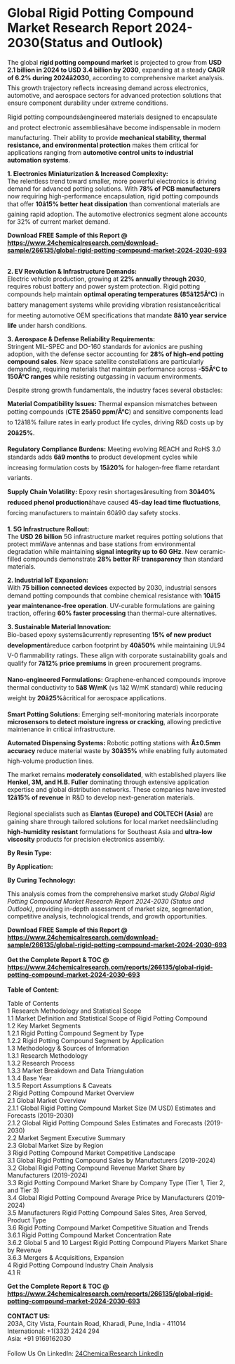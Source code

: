 <h1>Global Rigid Potting Compound Market Research Report 2024-2030(Status and Outlook)</h1><p>The global <strong>rigid potting compound market</strong> is projected to grow from <strong>USD 2.1 billion in 2024 to USD 3.4 billion by 2030</strong>, expanding at a steady <strong>CAGR of 6.2% during 2024â2030</strong>, according to comprehensive market analysis. This growth trajectory reflects increasing demand across electronics, automotive, and aerospace sectors for advanced protection solutions that ensure component durability under extreme conditions.</p><p>Rigid potting compoundsâengineered materials designed to encapsulate and protect electronic assembliesâhave become indispensable in modern manufacturing. Their ability to provide <strong>mechanical stability, thermal resistance, and environmental protection</strong> makes them critical for applications ranging from <strong>automotive control units to industrial automation systems</strong>.</p><p><strong>1. Electronics Miniaturization &amp; Increased Complexity:</strong><br>
The relentless trend toward smaller, more powerful electronics is driving demand for advanced potting solutions. With <strong>78% of PCB manufacturers</strong> now requiring high-performance encapsulation, rigid potting compounds that offer <strong>10â15% better heat dissipation</strong> than conventional materials are gaining rapid adoption. The automotive electronics segment alone accounts for 32% of current market demand.</p><div><b>Download FREE Sample of this Report @ 
            <a href="https://www.24chemicalresearch.com/download-sample/266135/global-rigid-potting-compound-market-2024-2030-693">
            https://www.24chemicalresearch.com/download-sample/266135/global-rigid-potting-compound-market-2024-2030-693</a></b></div><br><p><strong>2. EV Revolution &amp; Infrastructure Demands:</strong><br>
Electric vehicle production, growing at <strong>22% annually through 2030</strong>, requires robust battery and power system protection. Rigid potting compounds help maintain <strong>optimal operating temperatures (85â125Â°C)</strong> in battery management systems while providing vibration resistanceâcritical for meeting automotive OEM specifications that mandate <strong>8â10 year service life</strong> under harsh conditions.</p><p><strong>3. Aerospace &amp; Defense Reliability Requirements:</strong><br>
Stringent MIL-SPEC and DO-160 standards for avionics are pushing adoption, with the defense sector accounting for <strong>28% of high-end potting compound sales</strong>. New space satellite constellations are particularly demanding, requiring materials that maintain performance across <strong>-55Â°C to 150Â°C ranges</strong> while resisting outgassing in vacuum environments.</p><p>Despite strong growth fundamentals, the industry faces several obstacles:</p><p><strong>Material Compatibility Issues:</strong> Thermal expansion mismatches between potting compounds (<strong>CTE 25â50 ppm/Â°C</strong>) and sensitive components lead to 12â18% failure rates in early product life cycles, driving R&amp;D costs up by <strong>20â25%</strong>.</p><p><strong>Regulatory Compliance Burdens:</strong> Meeting evolving REACH and RoHS 3.0 standards adds <strong>6â9 months</strong> to product development cycles while increasing formulation costs by <strong>15â20%</strong> for halogen-free flame retardant variants.</p><p><strong>Supply Chain Volatility:</strong> Epoxy resin shortagesâresulting from <strong>30â40% reduced phenol production</strong>âhave caused <strong>45-day lead time fluctuations</strong>, forcing manufacturers to maintain 60â90 day safety stocks.</p><p><strong>1. 5G Infrastructure Rollout:</strong><br>
The <strong>USD 26 billion</strong> 5G infrastructure market requires potting solutions that protect mmWave antennas and base stations from environmental degradation while maintaining <strong>signal integrity up to 60 GHz</strong>. New ceramic-filled compounds demonstrate <strong>28% better RF transparency</strong> than standard materials.</p><p><strong>2. Industrial IoT Expansion:</strong><br>
With <strong>75 billion connected devices</strong> expected by 2030, industrial sensors demand potting compounds that combine chemical resistance with <strong>10â15 year maintenance-free operation</strong>. UV-curable formulations are gaining traction, offering <strong>60% faster processing</strong> than thermal-cure alternatives.</p><p><strong>3. Sustainable Material Innovation:</strong><br>
Bio-based epoxy systemsâcurrently representing <strong>15% of new product development</strong>âreduce carbon footprint by <strong>40â50%</strong> while maintaining UL94 V-0 flammability ratings. These align with corporate sustainability goals and qualify for <strong>7â12% price premiums</strong> in green procurement programs.</p><p><strong>Nano-engineered Formulations:</strong> Graphene-enhanced compounds improve thermal conductivity to <strong>5â8 W/mK</strong> (vs 1â2 W/mK standard) while reducing weight by <strong>20â25%</strong>âcritical for aerospace applications.</p><p><strong>Smart Potting Solutions:</strong> Emerging self-monitoring materials incorporate <strong>microsensors to detect moisture ingress or cracking</strong>, allowing predictive maintenance in critical infrastructure.</p><p><strong>Automated Dispensing Systems:</strong> Robotic potting stations with <strong>Â±0.5mm accuracy</strong> reduce material waste by <strong>30â35%</strong> while enabling fully automated high-volume production lines.</p><p>The market remains <strong>moderately consolidated</strong>, with established players like <strong>Henkel, 3M, and H.B. Fuller</strong> dominating through extensive application expertise and global distribution networks. These companies have invested <strong>12â15% of revenue</strong> in R&amp;D to develop next-generation materials.</p><p>Regional specialists such as <strong>Elantas (Europe) and COLTECH (Asia)</strong> are gaining share through tailored solutions for local market needsâincluding <strong>high-humidity resistant</strong> formulations for Southeast Asia and <strong>ultra-low viscosity</strong> products for precision electronics assembly.</p><p><strong>By Resin Type:</strong></p><p><strong>By Application:</strong></p><p><strong>By Curing Technology:</strong></p><p>This analysis comes from the comprehensive market study <em>Global Rigid Potting Compound Market Research Report 2024-2030 (Status and Outlook)</em>, providing in-depth assessment of market size, segmentation, competitive analysis, technological trends, and growth opportunities.</p><div><b>Download FREE Sample of this Report @ 
            <a href="https://www.24chemicalresearch.com/download-sample/266135/global-rigid-potting-compound-market-2024-2030-693">
            https://www.24chemicalresearch.com/download-sample/266135/global-rigid-potting-compound-market-2024-2030-693</a></b></div><br><div><b>Get the Complete Report & TOC @ 
            <a href="https://www.24chemicalresearch.com/reports/266135/global-rigid-potting-compound-market-2024-2030-693">
            https://www.24chemicalresearch.com/reports/266135/global-rigid-potting-compound-market-2024-2030-693</a></b></div><br>
            <b>Table of Content:</b><p>Table of Contents<br />
1 Research Methodology and Statistical Scope<br />
1.1 Market Definition and Statistical Scope of Rigid Potting Compound<br />
1.2 Key Market Segments<br />
1.2.1 Rigid Potting Compound Segment by Type<br />
1.2.2 Rigid Potting Compound Segment by Application<br />
1.3 Methodology & Sources of Information<br />
1.3.1 Research Methodology<br />
1.3.2 Research Process<br />
1.3.3 Market Breakdown and Data Triangulation<br />
1.3.4 Base Year<br />
1.3.5 Report Assumptions & Caveats<br />
2 Rigid Potting Compound Market Overview<br />
2.1 Global Market Overview<br />
2.1.1 Global Rigid Potting Compound Market Size (M USD) Estimates and Forecasts (2019-2030)<br />
2.1.2 Global Rigid Potting Compound Sales Estimates and Forecasts (2019-2030)<br />
2.2 Market Segment Executive Summary<br />
2.3 Global Market Size by Region<br />
3 Rigid Potting Compound Market Competitive Landscape<br />
3.1 Global Rigid Potting Compound Sales by Manufacturers (2019-2024)<br />
3.2 Global Rigid Potting Compound Revenue Market Share by Manufacturers (2019-2024)<br />
3.3 Rigid Potting Compound Market Share by Company Type (Tier 1, Tier 2, and Tier 3)<br />
3.4 Global Rigid Potting Compound Average Price by Manufacturers (2019-2024)<br />
3.5 Manufacturers Rigid Potting Compound Sales Sites, Area Served, Product Type<br />
3.6 Rigid Potting Compound Market Competitive Situation and Trends<br />
3.6.1 Rigid Potting Compound Market Concentration Rate<br />
3.6.2 Global 5 and 10 Largest Rigid Potting Compound Players Market Share by Revenue<br />
3.6.3 Mergers & Acquisitions, Expansion<br />
4 Rigid Potting Compound Industry Chain Analysis<br />
4.1 R</p><div><b>Get the Complete Report & TOC @ 
            <a href="https://www.24chemicalresearch.com/reports/266135/global-rigid-potting-compound-market-2024-2030-693">
            https://www.24chemicalresearch.com/reports/266135/global-rigid-potting-compound-market-2024-2030-693</a></b></div><br><b>CONTACT US:</b><br>
            203A, City Vista, Fountain Road, Kharadi, Pune, India - 411014<br>
            International: +1(332) 2424 294<br>
            Asia: +91 9169162030 <br><br>
            Follow Us On LinkedIn: <a href="https://www.linkedin.com/company/24chemicalresearch/">24ChemicalResearch LinkedIn</a>